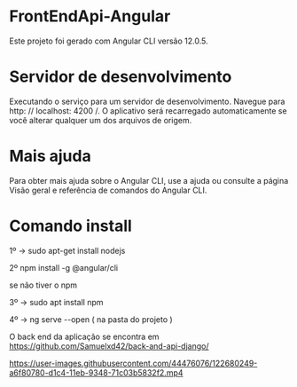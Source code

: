 # FrontEndApi-Angular
Este projeto foi gerado com Angular CLI versão 12.0.5.

# Servidor de desenvolvimento
Executando o serviço para um servidor de desenvolvimento. Navegue para http: // localhost: 4200 /. O aplicativo será recarregado automaticamente se você alterar qualquer um dos arquivos de origem.

# Mais ajuda
Para obter mais ajuda sobre o Angular CLI, use a ajuda ou consulte a página Visão geral e referência de comandos do Angular CLI.

# Comando install

1º -> sudo apt-get install nodejs

2º npm install -g @angular/cli

se não tiver o npm

3º -> sudo apt install npm

4º -> ng serve --open ( na pasta do projeto )

O back end da aplicação se encontra em https://github.com/Samuelxd42/back-and-api-django/

https://user-images.githubusercontent.com/44476076/122680249-a6f80780-d1c4-11eb-9348-71c03b5832f2.mp4

